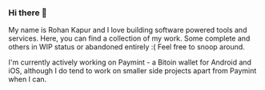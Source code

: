 ### Hi there 👋
My name is Rohan Kapur and I love building software powered tools and services. Here, you can find a collection of my work. Some complete and others in WIP status or abandoned entirely :( Feel free to snoop around. 

I'm currently actively working on Paymint - a Bitoin wallet for Android and iOS, although I do tend to work on smaller side projects apart from Paymint when I can. 

<!--
**RohanKapurDEV/RohanKapurDEV** is a ✨ _special_ ✨ repository because its `README.md` (this file) appears on your GitHub profile.

Here are some ideas to get you started:

- 🔭 I’m currently working on ...
- 🌱 I’m currently learning ...
- 👯 I’m looking to collaborate on ...
- 🤔 I’m looking for help with ...
- 💬 Ask me about ...
- 📫 How to reach me: ...
- 😄 Pronouns: ...
- ⚡ Fun fact: ...
-->
